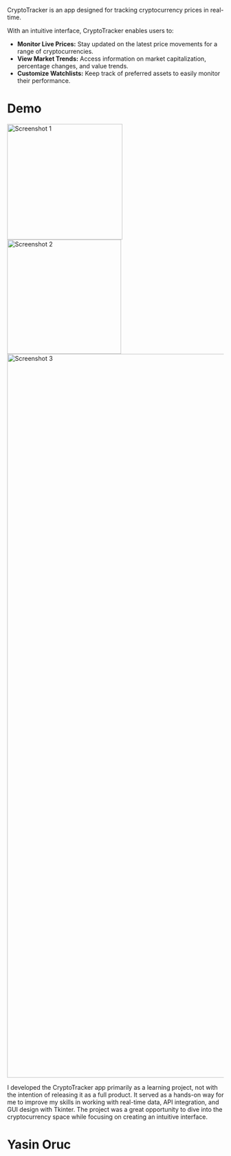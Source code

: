 CryptoTracker is an app designed for tracking cryptocurrency prices in real-time. 

With an intuitive interface, CryptoTracker enables users to:

- **Monitor Live Prices:** Stay updated on the latest price movements for a range of cryptocurrencies.
- **View Market Trends:** Access information on market capitalization, percentage changes, and value trends.
- **Customize Watchlists:** Keep track of preferred assets to easily monitor their performance.

# Demo

<img width="268" alt="Screenshot 1" src="https://github.com/user-attachments/assets/b29ff741-0940-4117-a5ca-433c990f8cfc">
<img width="265" alt="Screenshot 2" src="https://github.com/user-attachments/assets/97245c87-8265-4d1e-b155-2c638c253d60">
<img width="1678" alt="Screenshot 3" src="https://github.com/user-attachments/assets/011fb3d4-1417-4ced-9d6a-b7b47a1504e8">

I developed the CryptoTracker app primarily as a learning project, not with the intention of releasing it as a full product. It served as a hands-on way for me to improve my skills in working with real-time data, API integration, and GUI design with Tkinter. The project was a great opportunity to dive into the cryptocurrency space while focusing on creating an intuitive interface.

# Yasin Oruc
